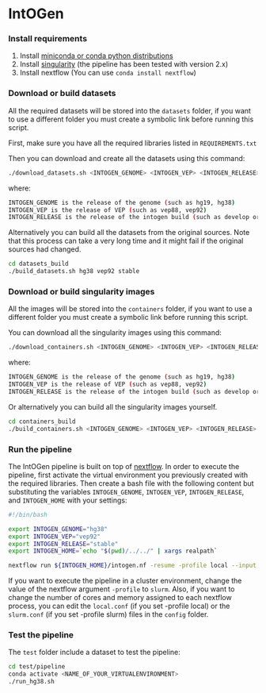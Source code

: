 # IntOGen #

### Install requirements

1. Install [miniconda or conda python distributions](https://docs.conda.io/projects/conda/en/latest/index.html)
2. Install [singularity](https://sylabs.io/singularity/) (the pipeline has been tested 
with version 2.x)
3. Install nextflow  (You can use `conda install nextflow`)

### Download or build datasets

All the required datasets will be stored into the `datasets` folder, 
if you want to use a different folder you must create a symbolic link 
before running this script. 

First, make sure you have all the required libraries listed in `REQUIREMENTS.txt`

Then you can download and create all the datasets using this command:

```bash
./download_datasets.sh <INTOGEN_GENOME> <INTOGEN_VEP> <INTOGEN_RELEASE>
```
where:
```bash
INTOGEN_GENOME is the release of the genome (such as hg19, hg38)
INTOGEN_VEP is the release of VEP (such as vep88, vep92)
INTOGEN_RELEASE is the release of the intogen build (such as develop or stable)
```

Alternatively you can build all the datasets from the original sources. 
Note that this process can take a very long time and it might fail if the 
original sources had changed.

```bash
cd datasets_build
./build_datasets.sh hg38 vep92 stable
```

### Download or build singularity images

All the images will be stored into the `containers` folder, if you want to use a 
different folder you must create a symbolic link before running this script. 

You can download all the singularity images using this command:

```bash
./download_containers.sh <INTOGEN_GENOME> <INTOGEN_VEP> <INTOGEN_RELEASE>
```
where:
```bash
INTOGEN_GENOME is the release of the genome (such as hg19, hg38)
INTOGEN_VEP is the release of VEP (such as vep88, vep92)
INTOGEN_RELEASE is the release of the intogen build (such as develop or stable)
```

Or alternatively you can build all the singularity images yourself. 

```bash
cd containers_build
./build_containers.sh <INTOGEN_GENOME> <INTOGEN_VEP> <INTOGEN_RELEASE>
```

### Run the pipeline

The IntOGen pipeline is built on top of [nextflow](https://www.nextflow.io/). 
In order to execute the pipeline, first activate the virtual environment 
you previously created with the required libraries. Then create a bash file 
with the following content but substituting the variables `INTOGEN_GENOME`, 
`INTOGEN_VEP`, `INTOGEN_RELEASE`, and `INTOGEN_HOME` with your settings:
```bash
#!/bin/bash

export INTOGEN_GENOME="hg38"
export INTOGEN_VEP="vep92"
export INTOGEN_RELEASE="stable"
export INTOGEN_HOME=`echo "$(pwd)/../../" | xargs realpath`

nextflow run ${INTOGEN_HOME}/intogen.nf -resume -profile local --input ./input --output ./output
```
If you want to execute the pipeline in a cluster environment, change the 
value of the nextflow argument `-profile` to `slurm`. Also, if you want 
to change the number of cores and memory assigned to each nextflow process,
you can edit the `local.conf` (if you set -profile local) or the `slurm.conf` 
(if you set -profile slurm) files in the `config` folder.

### Test the pipeline
The `test` folder include a dataset to test the pipeline: 
```bash
cd test/pipeline
conda activate <NAME_OF_YOUR_VIRTUALENVIRONMENT>
./run_hg38.sh
```